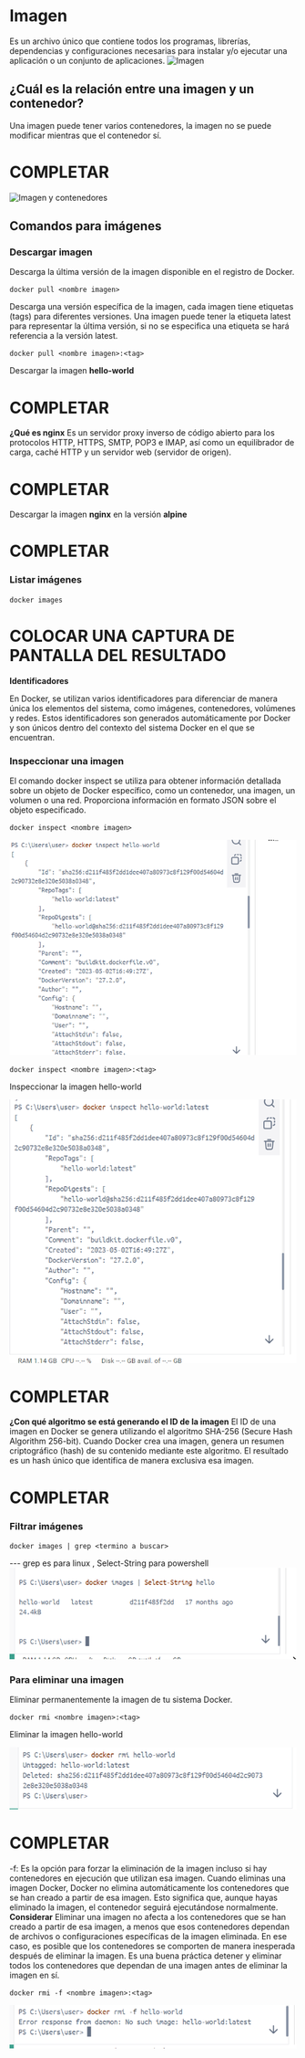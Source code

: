 # Imagen
Es un archivo único que contiene todos los programas, librerías, dependencias y configuraciones necesarias para instalar y/o ejecutar una aplicación o un conjunto de aplicaciones.
![Imagen](img/imagen.PNG)


## ¿Cuál es la relación entre una imagen y un contenedor? 
Una imagen puede tener varios contenedores, la imagen no se puede modificar mientras que el contenedor sí.
# COMPLETAR 

![Imagen y contenedores](img/imagenContenedores.JPG)
## Comandos para imágenes 

### Descargar imagen
Descarga la última versión de la imagen disponible en el registro de Docker.

```
docker pull <nombre imagen> 
```

Descarga una versión específica de la imagen, cada imagen tiene etiquetas (tags) para diferentes versiones.
Una imagen puede tener la etiqueta latest para representar la última versión, si no se especifica una etiqueta se hará referencia a la versión latest.

```
docker pull <nombre imagen>:<tag>
```

Descargar la imagen **hello-world**
# COMPLETAR

**¿Qué es nginx**
 Es un servidor proxy inverso de código abierto para los protocolos HTTP, HTTPS, SMTP, POP3 e IMAP, así como un equilibrador de carga, caché HTTP y un servidor web (servidor de origen). 
# COMPLETAR 

Descargar la imagen  **nginx** en la versión **alpine**
# COMPLETAR

### Listar imágenes

```
docker images
```

# COLOCAR UNA CAPTURA DE PANTALLA DEL RESULTADO 

**Identificadores**

En Docker, se utilizan varios identificadores para diferenciar de manera única los elementos del sistema, como imágenes, contenedores, volúmenes y redes. Estos identificadores son generados automáticamente por Docker y son únicos dentro del contexto del sistema Docker en el que se encuentran. 

### Inspeccionar una imagen
El comando docker inspect se utiliza para obtener información detallada sobre un objeto de Docker específico, como un contenedor, una imagen, un volumen o una red.  Proporciona información en formato JSON sobre el objeto especificado.

```
docker inspect <nombre imagen>
```
![Imagen](img/dockerinspect.png)

```
docker inspect <nombre imagen>:<tag>
```

Inspeccionar la imagen hello-world 

![Imagen](img/dockerimagenestag.png)


# COMPLETAR

**¿Con qué algoritmo se está generando el ID de la imagen**
El ID de una imagen en Docker se genera utilizando el algoritmo SHA-256 (Secure Hash Algorithm 256-bit). Cuando Docker crea una imagen, genera un resumen criptográfico (hash) de su contenido mediante este algoritmo. El resultado es un hash único que identifica de manera exclusiva esa imagen.
# COMPLETAR

### Filtrar imágenes

```
docker images | grep <termino a buscar>

```
--- grep es para linux , Select-String para powershell
![Imagen](img/Select-String.png)

### Para eliminar una imagen
Eliminar permanentemente la imagen de tu sistema Docker.

```
docker rmi <nombre imagen>:<tag>
```

Eliminar la imagen hello-world 

![Imagen](img/deleteimg.png)
# COMPLETAR

-f: Es la opción para forzar la eliminación de la imagen incluso si hay contenedores en ejecución que utilizan esa imagen.
Cuando eliminas una imagen Docker, Docker no elimina automáticamente los contenedores que se han creado a partir de esa imagen. Esto significa que, aunque hayas eliminado la imagen, el contenedor seguirá ejecutándose normalmente.  
**Considerar**
Eliminar una imagen no afecta a los contenedores que se han creado a partir de esa imagen, a menos que esos contenedores dependan de archivos o configuraciones específicas de la imagen eliminada. En ese caso, es posible que los contenedores se comporten de manera inesperada después de eliminar la imagen.
Es una buena práctica detener y eliminar todos los contenedores que dependan de una imagen antes de eliminar la imagen en sí.

```
docker rmi -f <nombre imagen>:<tag>
```
![Imagen](img/deletef.png)

